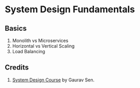 # System Design Fundamentals

## Basics

1. Monolith vs Microservices
2. Horizontal vs Vertical Scaling
3. Load Balancing

## Credits

1. [System Design Course](https://interviewready.io/learn/system-design-course) by Gaurav Sen.